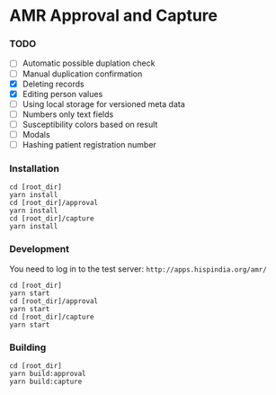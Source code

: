 # AMR Approval and Capture

### TODO
- [ ] Automatic possible duplation check
- [ ] Manual duplication confirmation
- [x] Deleting records
- [x] Editing person values
- [ ] Using local storage for versioned meta data
- [ ] Numbers only text fields
- [ ] Susceptibility colors based on result
- [ ] Modals
- [ ] Hashing patient registration number

### Installation

```
cd [root_dir]
yarn install
cd [root_dir]/approval
yarn install
cd [root_dir]/capture
yarn install
```

### Development

You need to log in to the test server:
`http://apps.hispindia.org/amr/`

```
cd [root_dir]
yarn start
cd [root_dir]/approval
yarn start
cd [root_dir]/capture
yarn start
```

### Building

```
cd [root_dir]
yarn build:approval
yarn build:capture
```
